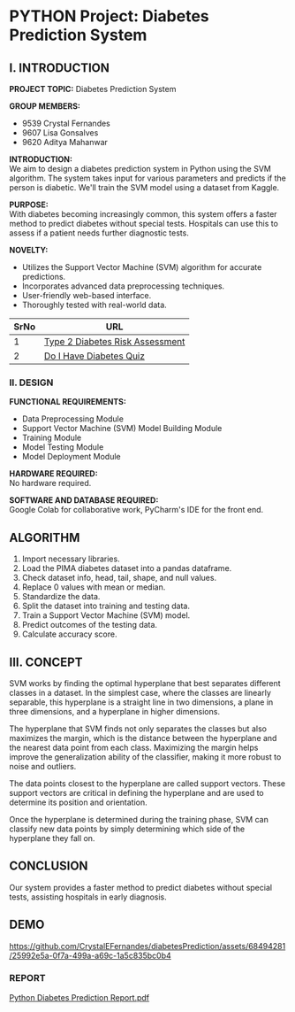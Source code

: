 # PYTHON Project: Diabetes Prediction System

## I. INTRODUCTION

**PROJECT TOPIC:** Diabetes Prediction System

**GROUP MEMBERS:**  
- 9539 Crystal Fernandes 
- 9607 Lisa Gonsalves 
- 9620 Aditya Mahanwar

**INTRODUCTION:**  
We aim to design a diabetes prediction system in Python using the SVM algorithm. The system takes input for various parameters and predicts if the person is diabetic. We'll train the SVM model using a dataset from Kaggle.

**PURPOSE:**  
With diabetes becoming increasingly common, this system offers a faster method to predict diabetes without special tests. Hospitals can use this to assess if a patient needs further diagnostic tests.

**NOVELTY:**  
- Utilizes the Support Vector Machine (SVM) algorithm for accurate predictions.
- Incorporates advanced data preprocessing techniques.
- User-friendly web-based interface.
- Thoroughly tested with real-world data.

**SrNo** | **URL**  
--------|--------
1 | [Type 2 Diabetes Risk Assessment](https://www.idf.org/type-2-diabetes-risk-assessment/)
2 | [Do I Have Diabetes Quiz](https://patient.info/news-and-features/quiz-do-i-have-diabetes)

### II. DESIGN

**FUNCTIONAL REQUIREMENTS:**
- Data Preprocessing Module
- Support Vector Machine (SVM) Model Building Module
- Training Module
- Model Testing Module
- Model Deployment Module

**HARDWARE REQUIRED:**  
No hardware required.

**SOFTWARE AND DATABASE REQUIRED:**  
Google Colab for collaborative work, PyCharm's IDE for the front end.

## ALGORITHM
1. Import necessary libraries.
2. Load the PIMA diabetes dataset into a pandas dataframe.
3. Check dataset info, head, tail, shape, and null values.
4. Replace 0 values with mean or median.
5. Standardize the data.
6. Split the dataset into training and testing data.
7. Train a Support Vector Machine (SVM) model.
8. Predict outcomes of the testing data.
9. Calculate accuracy score.

## III. CONCEPT
SVM works by finding the optimal hyperplane that best separates different classes in a dataset. In the simplest case, where the classes are linearly separable, this hyperplane is a straight line in two dimensions, a plane in three dimensions, and a hyperplane in higher dimensions.

The hyperplane that SVM finds not only separates the classes but also maximizes the margin, which is the distance between the hyperplane and the nearest data point from each class. Maximizing the margin helps improve the generalization ability of the classifier, making it more robust to noise and outliers.

The data points closest to the hyperplane are called support vectors. These support vectors are critical in defining the hyperplane and are used to determine its position and orientation.

Once the hyperplane is determined during the training phase, SVM can classify new data points by simply determining which side of the hyperplane they fall on.

## CONCLUSION
Our system provides a faster method to predict diabetes without special tests, assisting hospitals in early diagnosis.

## DEMO

https://github.com/CrystalEFernandes/diabetesPrediction/assets/68494281/25992e5a-0f7a-499a-a69c-1a5c835bc0b4

### REPORT
[Python Diabetes Prediction Report.pdf](https://github.com/user-attachments/files/15526161/Python.Diabetes.Prediction.Report.pdf)


